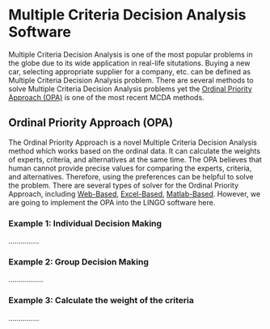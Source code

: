 # Multiple Criteria Decision Analysis Software
Multiple Criteria Decision Analysis is one of the most popular problems in the globe due to its wide application in real-life situtations. Buying a new car, selecting appropriate supplier for a company, etc. can be defined as Multiple Criteria Decision Analysis problem. There are several methods to solve Multiple Criteria Decision Analysis problems yet the [Ordinal Priority Approach (OPA)](https://ordinalpriorityapproach.com/) is one of the most recent MCDA methods. 

## Ordinal Priority Approach (OPA)

The Ordinal Priority Approach is a novel Multiple Criteria Decision Analysis method which works based on the ordinal data. It can calculate the weights of experts, criteria, and alternatives at the same time. The OPA believes that human cannot provide precise values for comparing the experts, criteria, and alternatives. Therefore, using the preferences can be helpful to solve the problem. There are several types of solver for the Ordinal Priority Approach, including [Web-Based](https://ordinalpriorityapproach.com/opasolver.html), [Excel-Based](https://zenodo.org/record/4453887), [Matlab-Based](https://www.mathworks.com/matlabcentral/fileexchange/106890-opa-solver-a-solver-for-multi-criteria-decision-analysis). However, we are going to implement the OPA into the LINGO software here.    

### Example 1: Individual Decision Making
...............
### Example 2: Group Decision Making
.................
### Example 3: Calculate the weight of the criteria
...............
